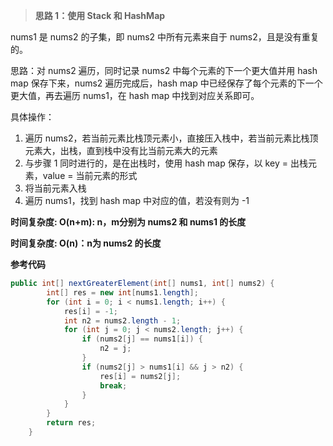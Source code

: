 > **思路 1：使用 Stack 和 HashMap**

nums1 是 nums2 的子集，即 nums2 中所有元素来自于 nums2，且是没有重复的。

思路：对 nums2 遍历，同时记录 nums2 中每个元素的下一个更大值并用 hash map 保存下来，nums2 遍历完成后，hash map 中已经保存了每个元素的下一个更大值，再去遍历 nums1，在 hash map 中找到对应关系即可。

具体操作：

1. 遍历 nums2，若当前元素比栈顶元素小，直接压入栈中，若当前元素比栈顶元素大，出栈，直到栈中没有比当前元素大的元素
2. 与步骤 1 同时进行的，是在出栈时，使用 hash map 保存，以 key = 出栈元素，value = 当前元素的形式
3. 将当前元素入栈
4. 遍历 nums1，找到 hash map 中对应的值，若没有则为 -1

**时间复杂度: O(n+m): n，m分别为 nums2 和 nums1 的长度**

**时间复杂度: O(n)：n为 nums2 的长度**

**参考代码**

```java
public int[] nextGreaterElement(int[] nums1, int[] nums2) {
        int[] res = new int[nums1.length];
        for (int i = 0; i < nums1.length; i++) {
            res[i] = -1;
            int n2 = nums2.length - 1;
            for (int j = 0; j < nums2.length; j++) {
                if (nums2[j] == nums1[i]) {
                    n2 = j;
                }
                if (nums2[j] > nums1[i] && j > n2) {
                    res[i] = nums2[j];
                    break;
                }
            }
        }
        return res;
    }
```

